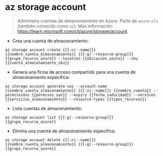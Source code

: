 # az storage account

> Administra cuentas de almacenamiento en Azure.
> Parte de `azure-cli` (también conocido como `az`).
> Más información: <https://learn.microsoft.com/cli/azure/storage/account>.

- Crea una cuenta de almacenamiento:

`az storage account create {{[-n|--name]}} {{nombre_cuenta_almacenamiento}} {{[-g|--resource-group]}} {{grupo_recurso_azure}} --location {{ubicación_azure}} --sku {{cuenta_almacenamiento_sku}}`

- Genera una firma de acceso compartido para una cuenta de almacenamiento específica:

`az storage account generate-sas --account-name {{nombre_cuenta_almacenamiento}} {{[-n|--name]}} {{nombre_cuenta}} --permissions {{permisos_sas}} --expiry {{fecha_caducidad}} --services {{servicios_almacenamiento}} --resource-types {{tipos_recursos}}`

- Lista cuentas de almacenamiento:

`az storage account list {{[-g|--resource-group]}} {{grupo_recurso_azure}}`

- Elimina una cuenta de almacenamiento específica:

`az storage account delete {{[-n|--name]}} {{nombre_cuenta_almacenamiento}} {{[-g|--resource-group]}} {{grupo_recurso_azure}}`
